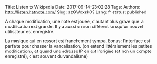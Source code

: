 Title: Listen to Wikipédia
Date: 2017-09-14-23:02:28
Tags: 
Authors: http://listen.hatnote.com/
Slug: azGWoxsk03
Lang: fr
status: published

À chaque modification, une note est jouée, d'autant plus grave que la modification est grande.
Il y a aussi un son différent lorsqu'un nouvel utilisateur est enregistré.

La musique qui en ressort est franchement sympa. Bonus: l'interface est parfaite
pour chasser la vandalisation. (on entend littéralement les petites modifications,
et quand une adresse IP en est l'origine (et non un compte enregistré), c'est souvent du vandalisme)
